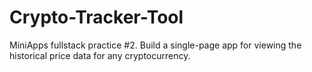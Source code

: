 # Crypto-Tracker-Tool
MiniApps fullstack practice #2. Build a single-page app for viewing the historical price data for any cryptocurrency.
